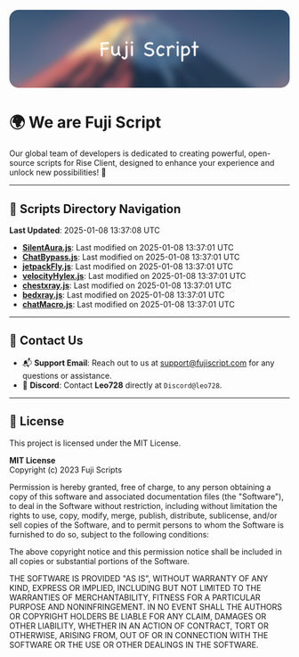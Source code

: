 ![Banner](.github/b.webp)

# 🌍 **We are Fuji Script**

Our global team of developers is dedicated to creating powerful, open-source scripts for Rise Client, designed to enhance your experience and unlock new possibilities! 🌟

---
<!-- SCRIPTS_NAVIGATION_START -->
## 📂 **Scripts Directory Navigation**

**Last Updated**: 2025-01-08 13:37:08 UTC

- **[SilentAura.js](scripts/SilentAura.js)**: Last modified on 2025-01-08 13:37:01 UTC
- **[ChatBypass.js](scripts/ChatBypass.js)**: Last modified on 2025-01-08 13:37:01 UTC
- **[jetpackFly.js](scripts/jetpackFly.js)**: Last modified on 2025-01-08 13:37:01 UTC
- **[velocityHylex.js](scripts/velocityHylex.js)**: Last modified on 2025-01-08 13:37:01 UTC
- **[chestxray.js](scripts/chestxray.js)**: Last modified on 2025-01-08 13:37:01 UTC
- **[bedxray.js](scripts/bedxray.js)**: Last modified on 2025-01-08 13:37:01 UTC
- **[chatMacro.js](scripts/chatMacro.js)**: Last modified on 2025-01-08 13:37:01 UTC

<!-- SCRIPTS_NAVIGATION_END -->

---

## 💬 **Contact Us**  
- 📬 **Support Email**: Reach out to us at [support@fujiscript.com](mailto:support@fujiscript.com) for any questions or assistance.  
- 💬 **Discord**: Contact **Leo728** directly at `Discord@leo728`.

---

## 📜 **License**

This project is licensed under the MIT License.  

**MIT License**  
Copyright (c) 2023 Fuji Scripts  

Permission is hereby granted, free of charge, to any person obtaining a copy of this software and associated documentation files (the "Software"), to deal in the Software without restriction, including without limitation the rights to use, copy, modify, merge, publish, distribute, sublicense, and/or sell copies of the Software, and to permit persons to whom the Software is furnished to do so, subject to the following conditions:  

The above copyright notice and this permission notice shall be included in all copies or substantial portions of the Software.  

THE SOFTWARE IS PROVIDED "AS IS", WITHOUT WARRANTY OF ANY KIND, EXPRESS OR IMPLIED, INCLUDING BUT NOT LIMITED TO THE WARRANTIES OF MERCHANTABILITY, FITNESS FOR A PARTICULAR PURPOSE AND NONINFRINGEMENT. IN NO EVENT SHALL THE AUTHORS OR COPYRIGHT HOLDERS BE LIABLE FOR ANY CLAIM, DAMAGES OR OTHER LIABILITY, WHETHER IN AN ACTION OF CONTRACT, TORT OR OTHERWISE, ARISING FROM, OUT OF OR IN CONNECTION WITH THE SOFTWARE OR THE USE OR OTHER DEALINGS IN THE SOFTWARE.  
